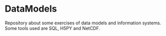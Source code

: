 # DataModels

Repository about some exercises of data models and information systems. Some tools used are SQL, H5PY and NetCDF.
